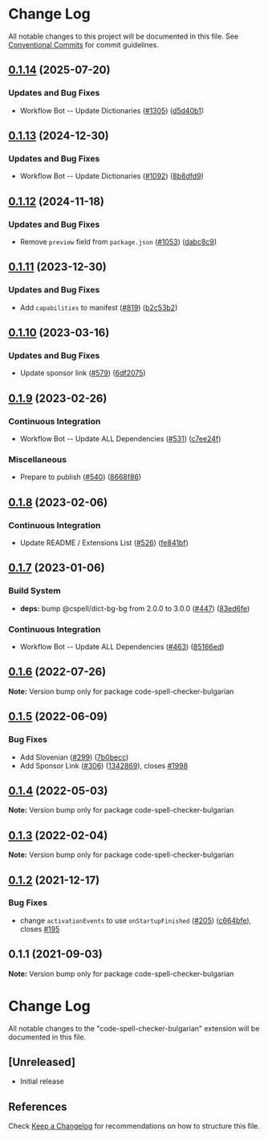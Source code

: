 # Change Log

All notable changes to this project will be documented in this file.
See [Conventional Commits](https://conventionalcommits.org) for commit guidelines.

## [0.1.14](https://github.com/streetsidesoftware/vscode-cspell-dict-extensions/compare/code-spell-checker-bulgarian@0.1.13...code-spell-checker-bulgarian@0.1.14) (2025-07-20)


### Updates and Bug Fixes

* Workflow Bot -- Update Dictionaries ([#1305](https://github.com/streetsidesoftware/vscode-cspell-dict-extensions/issues/1305)) ([d5d40b1](https://github.com/streetsidesoftware/vscode-cspell-dict-extensions/commit/d5d40b17fbe9df7451d8668cfff8da2921d912ef))

## [0.1.13](https://github.com/streetsidesoftware/vscode-cspell-dict-extensions/compare/code-spell-checker-bulgarian@0.1.12...code-spell-checker-bulgarian@0.1.13) (2024-12-30)


### Updates and Bug Fixes

* Workflow Bot -- Update Dictionaries ([#1092](https://github.com/streetsidesoftware/vscode-cspell-dict-extensions/issues/1092)) ([8b8dfd9](https://github.com/streetsidesoftware/vscode-cspell-dict-extensions/commit/8b8dfd9df206855d19ff2ba69ab1cb3c9ed18378))

## [0.1.12](https://github.com/streetsidesoftware/vscode-cspell-dict-extensions/compare/code-spell-checker-bulgarian@0.1.11...code-spell-checker-bulgarian@0.1.12) (2024-11-18)


### Updates and Bug Fixes

* Remove `preview` field from `package.json` ([#1053](https://github.com/streetsidesoftware/vscode-cspell-dict-extensions/issues/1053)) ([dabc8c9](https://github.com/streetsidesoftware/vscode-cspell-dict-extensions/commit/dabc8c9b4ebbcfe3f0bb61644437e043908a838e))

## [0.1.11](https://github.com/streetsidesoftware/vscode-cspell-dict-extensions/compare/code-spell-checker-bulgarian@0.1.10...code-spell-checker-bulgarian@0.1.11) (2023-12-30)


### Updates and Bug Fixes

* Add `capabilities` to manifest ([#819](https://github.com/streetsidesoftware/vscode-cspell-dict-extensions/issues/819)) ([b2c53b2](https://github.com/streetsidesoftware/vscode-cspell-dict-extensions/commit/b2c53b27df0597c88c82c9773c054a1a5f6c1b54))

## [0.1.10](https://github.com/streetsidesoftware/vscode-cspell-dict-extensions/compare/code-spell-checker-bulgarian@0.1.9...code-spell-checker-bulgarian@0.1.10) (2023-03-16)


### Updates and Bug Fixes

* Update sponsor link ([#579](https://github.com/streetsidesoftware/vscode-cspell-dict-extensions/issues/579)) ([6df2075](https://github.com/streetsidesoftware/vscode-cspell-dict-extensions/commit/6df2075cda94e9253a1f11d5dcf63e73a49b8edd))

## [0.1.9](https://github.com/streetsidesoftware/vscode-cspell-dict-extensions/compare/code-spell-checker-bulgarian@0.1.8...code-spell-checker-bulgarian@0.1.9) (2023-02-26)


### Continuous Integration

* Workflow Bot -- Update ALL Dependencies ([#531](https://github.com/streetsidesoftware/vscode-cspell-dict-extensions/issues/531)) ([c7ee24f](https://github.com/streetsidesoftware/vscode-cspell-dict-extensions/commit/c7ee24f30552a6e8904a8d489b8a76ddcd3eedec))


### Miscellaneous

* Prepare to publish ([#540](https://github.com/streetsidesoftware/vscode-cspell-dict-extensions/issues/540)) ([8668f86](https://github.com/streetsidesoftware/vscode-cspell-dict-extensions/commit/8668f86b5fe3bf076cc44db54ec9b15d2f137623))

## [0.1.8](https://github.com/streetsidesoftware/vscode-cspell-dict-extensions/compare/code-spell-checker-bulgarian@0.1.7...code-spell-checker-bulgarian@0.1.8) (2023-02-06)


### Continuous Integration

* Update README / Extensions List ([#526](https://github.com/streetsidesoftware/vscode-cspell-dict-extensions/issues/526)) ([fe841bf](https://github.com/streetsidesoftware/vscode-cspell-dict-extensions/commit/fe841bfc7209e134740b24897e23748581536eb3))

## [0.1.7](https://github.com/streetsidesoftware/vscode-cspell-dict-extensions/compare/code-spell-checker-bulgarian@0.1.6...code-spell-checker-bulgarian@0.1.7) (2023-01-06)


### Build System

* **deps:** bump @cspell/dict-bg-bg from 2.0.0 to 3.0.0 ([#447](https://github.com/streetsidesoftware/vscode-cspell-dict-extensions/issues/447)) ([83ed6fe](https://github.com/streetsidesoftware/vscode-cspell-dict-extensions/commit/83ed6fec70245ba84353654e36e92d7e57352ad8))


### Continuous Integration

* Workflow Bot -- Update ALL Dependencies ([#463](https://github.com/streetsidesoftware/vscode-cspell-dict-extensions/issues/463)) ([85166ed](https://github.com/streetsidesoftware/vscode-cspell-dict-extensions/commit/85166ed01b3b324b9bfc737443a76318aa1cdda7))

## [0.1.6](https://github.com/streetsidesoftware/vscode-cspell-dict-extensions/compare/code-spell-checker-bulgarian@0.1.5...code-spell-checker-bulgarian@0.1.6) (2022-07-26)

**Note:** Version bump only for package code-spell-checker-bulgarian





## [0.1.5](https://github.com/streetsidesoftware/vscode-cspell-dict-extensions/compare/code-spell-checker-bulgarian@0.1.4...code-spell-checker-bulgarian@0.1.5) (2022-06-09)


### Bug Fixes

* Add Slovenian ([#299](https://github.com/streetsidesoftware/vscode-cspell-dict-extensions/issues/299)) ([7b0becc](https://github.com/streetsidesoftware/vscode-cspell-dict-extensions/commit/7b0becc910e11e674ad32be812aa5e138b005219))
* Add Sponsor Link ([#306](https://github.com/streetsidesoftware/vscode-cspell-dict-extensions/issues/306)) ([1342869](https://github.com/streetsidesoftware/vscode-cspell-dict-extensions/commit/13428699ee20f6b6a597dd2638d5633f2a53c9cf)), closes [#1998](https://github.com/streetsidesoftware/vscode-cspell-dict-extensions/issues/1998)





## [0.1.4](https://github.com/streetsidesoftware/vscode-cspell-dict-extensions/compare/code-spell-checker-bulgarian@0.1.3...code-spell-checker-bulgarian@0.1.4) (2022-05-03)

**Note:** Version bump only for package code-spell-checker-bulgarian





## [0.1.3](https://github.com/streetsidesoftware/vscode-cspell-dict-extensions/compare/code-spell-checker-bulgarian@0.1.2...code-spell-checker-bulgarian@0.1.3) (2022-02-04)

**Note:** Version bump only for package code-spell-checker-bulgarian





## [0.1.2](https://github.com/streetsidesoftware/vscode-cspell-dict-extensions/compare/code-spell-checker-bulgarian@0.1.1...code-spell-checker-bulgarian@0.1.2) (2021-12-17)


### Bug Fixes

* change `activationEvents` to use `onStartupFinished` ([#205](https://github.com/streetsidesoftware/vscode-cspell-dict-extensions/issues/205)) ([c664bfe](https://github.com/streetsidesoftware/vscode-cspell-dict-extensions/commit/c664bfe88497c9eaf82aa5549734d99db9194001)), closes [#195](https://github.com/streetsidesoftware/vscode-cspell-dict-extensions/issues/195)





## 0.1.1 (2021-09-03)

**Note:** Version bump only for package code-spell-checker-bulgarian





# Change Log
All notable changes to the "code-spell-checker-bulgarian" extension will be documented in this file.

## [Unreleased]
- Initial release

## References
Check [Keep a Changelog](http://keepachangelog.com/) for recommendations on how to structure this file.
